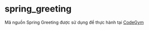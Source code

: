 # spring_greeting
Mã nguồn Spring Greeting được sử dụng để thực hành tại [CodeGym](https://codegym.vn)
